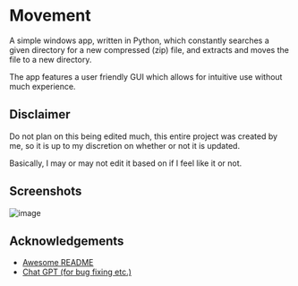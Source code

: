 # Movement

A simple windows app, written in Python, which constantly searches a given directory for a new compressed (zip) file, and extracts and moves the file to a new directory.

The app features a user friendly GUI which allows for intuitive use without much experience.


## Disclaimer

Do not plan on this being edited much, this entire project was created by me, so it is up to my discretion on whether or not it is updated.

Basically, I may or may not edit it based on if I feel like it or not.
## Screenshots

![image](https://user-images.githubusercontent.com/99208081/225412628-0562d2c7-de75-4de4-bd1d-07721edffdbd.png)



## Acknowledgements

 - [Awesome README](https://github.com/matiassingers/awesome-readme)
 - [Chat GPT (for bug fixing etc.)](https://openai.com/blog/chatgpt)

